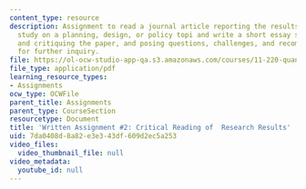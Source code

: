 ```yaml
---
content_type: resource
description: Assignment to read a journal article reporting the results of a quantitative
  study on a planning, design, or policy topi and write a short essay summarizing
  and critiquing the paper, and posing questions, challenges, and recommendations
  for further inquiry.
file: https://ol-ocw-studio-app-qa.s3.amazonaws.com/courses/11-220-quantitative-reasoning-statistical-methods-for-planners-i-spring-2009/7da0408d8a82e3e343df609d2ec5a253_MIT11_220s09_assn02_QR_Written_2.pdf
file_type: application/pdf
learning_resource_types:
- Assignments
ocw_type: OCWFile
parent_title: Assignments
parent_type: CourseSection
resourcetype: Document
title: 'Written Assignment #2: Critical Reading of  Research Results'
uid: 7da0408d-8a82-e3e3-43df-609d2ec5a253
video_files:
  video_thumbnail_file: null
video_metadata:
  youtube_id: null
---
```

